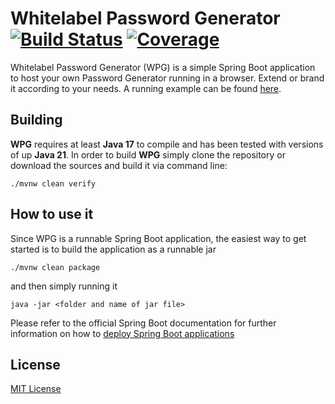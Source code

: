 # Whitelabel Password Generator [![Build Status](https://github.com/fkaratas/whitelabel-password-generator/workflows/Build/badge.svg)](https://github.com/fkaratas/whitelabel-password-generator/actions/workflows/build.yml) [![Coverage](https://sonarcloud.io/api/project_badges/measure?project=fkaratas_whitelabel-password-generator&metric=coverage)](https://sonarcloud.io/summary/overall?id=fkaratas_whitelabel-password-generator)

Whitelabel Password Generator (WPG) is a simple Spring Boot application to host your own Password Generator running in a browser. Extend or brand it according to your needs. A running example can be found [here](https://www.pwd-generator.com).

## Building

**WPG** requires at least **Java 17** to compile and has been tested with versions of up **Java 21**. In order to build **WPG** simply clone the repository or download the sources and build it via command line: 
```
./mvnw clean verify
```

## How to use it

Since WPG is a runnable Spring Boot application, the easiest way to get started is to build the application as a runnable jar
```
./mvnw clean package
```

and then simply running it

```
java -jar <folder and name of jar file>
```

Please refer to the official Spring Boot documentation for further information on how to [deploy Spring Boot applications](https://docs.spring.io/spring-boot/3.4/how-to/deployment/index.html)

## License

[MIT License](LICENSE)

